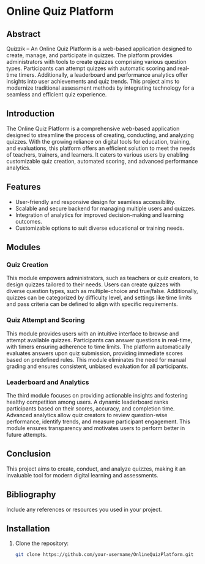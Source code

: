# Online Quiz Platform

## Abstract
Quizzik – An Online Quiz Platform is a web-based application designed to create, manage, and participate in quizzes. The platform provides administrators with tools to create quizzes comprising various question types. Participants can attempt quizzes with automatic scoring and real-time timers. Additionally, a leaderboard and performance analytics offer insights into user achievements and quiz trends. This project aims to modernize traditional assessment methods by integrating technology for a seamless and efficient quiz experience.

## Introduction
The Online Quiz Platform is a comprehensive web-based application designed to streamline the process of creating, conducting, and analyzing quizzes. With the growing reliance on digital tools for education, training, and evaluations, this platform offers an efficient solution to meet the needs of teachers, trainers, and learners. It caters to various users by enabling customizable quiz creation, automated scoring, and advanced performance analytics.

## Features
- User-friendly and responsive design for seamless accessibility.
- Scalable and secure backend for managing multiple users and quizzes.
- Integration of analytics for improved decision-making and learning outcomes.
- Customizable options to suit diverse educational or training needs.

## Modules
### Quiz Creation
This module empowers administrators, such as teachers or quiz creators, to design quizzes tailored to their needs. Users can create quizzes with diverse question types, such as multiple-choice and true/false. Additionally, quizzes can be categorized by difficulty level, and settings like time limits and pass criteria can be defined to align with specific requirements.

### Quiz Attempt and Scoring
This module provides users with an intuitive interface to browse and attempt available quizzes. Participants can answer questions in real-time, with timers ensuring adherence to time limits. The platform automatically evaluates answers upon quiz submission, providing immediate scores based on predefined rules. This module eliminates the need for manual grading and ensures consistent, unbiased evaluation for all participants.

### Leaderboard and Analytics
The third module focuses on providing actionable insights and fostering healthy competition among users. A dynamic leaderboard ranks participants based on their scores, accuracy, and completion time. Advanced analytics allow quiz creators to review question-wise performance, identify trends, and measure participant engagement. This module ensures transparency and motivates users to perform better in future attempts.

## Conclusion
This project aims to create, conduct, and analyze quizzes, making it an invaluable tool for modern digital learning and assessments.

## Bibliography
Include any references or resources you used in your project.

## Installation
1. Clone the repository:
   ```bash
   git clone https://github.com/your-username/OnlineQuizPlatform.git
